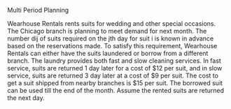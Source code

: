 Multi Period Planning

Wearhouse Rentals rents suits for wedding and other special occasions. 
The Chicago branch is planning to meet demand for next month. 
The number dij of suits required on the jth day for suit i is known in 
advance based on the reservations made. To satisfy this requirement, Wearhouse Rentals 
can either have the suits laundered or borrow from a different branch. 
The laundry provides both fast and slow cleaning services. 
In fast service, suits are returned 1 day later for a cost of $12 per suit, 
and in slow service, suits are returned 3 day later at a cost of $9 per suit. 
The cost to get a suit shipped from nearby branches is $15 per suit. 
The borrowed suit can be used till the end of the month. 
Assume the rented suits are returned the next day.
